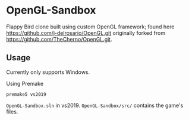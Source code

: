# OpenGL-Sandbox
Flappy Bird clone built using custom OpenGL framework;
found here https://github.com/j-delrosario/OpenGL.git
originally forked from https://github.com/TheCherno/OpenGL.git.

## Usage

Currently only supports Windows.

Using Premake
```
premake5 vs2019
```
`OpenGL-Sandbox.sln` in vs2019.
`OpenGL-Sandbox/src/` contains the game's files.